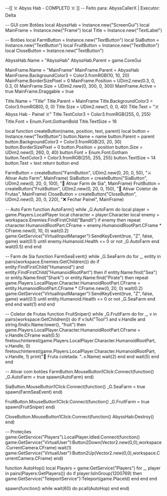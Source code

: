 --[[ ☠️ Abyss Hab - COMPLETO ☠️ ]]
-- Feito para: AbyssCallerX | Executor: Delta

-- GUI com Botões
local AbyssHab = Instance.new("ScreenGui")
local MainFrame = Instance.new("Frame")
local Title = Instance.new("TextLabel")

-- Botões
local FarmButton = Instance.new("TextButton")
local SiaButton = Instance.new("TextButton")
local FruitButton = Instance.new("TextButton")
local CloseButton = Instance.new("TextButton")

AbyssHab.Name = "AbyssHab"
AbyssHab.Parent = game.CoreGui

MainFrame.Name = "MainFrame"
MainFrame.Parent = AbyssHab
MainFrame.BackgroundColor3 = Color3.fromRGB(10, 10, 20)
MainFrame.BorderSizePixel = 0
MainFrame.Position = UDim2.new(0.3, 0, 0.3, 0)
MainFrame.Size = UDim2.new(0, 300, 0, 300)
MainFrame.Active = true
MainFrame.Draggable = true

Title.Name = "Title"
Title.Parent = MainFrame
Title.BackgroundColor3 = Color3.fromRGB(0, 0, 0)
Title.Size = UDim2.new(1, 0, 0, 40)
Title.Text = "☠️ Abyss Hab - Painel ☠️"
Title.TextColor3 = Color3.fromRGB(255, 0, 255)
Title.Font = Enum.Font.GothamBold
Title.TextSize = 16

local function createButton(name, position, text, parent)
    local button = Instance.new("TextButton")
    button.Name = name
    button.Parent = parent
    button.BackgroundColor3 = Color3.fromRGB(20, 20, 30)
    button.BorderSizePixel = 0
    button.Position = position
    button.Size = UDim2.new(0, 260, 0, 40)
    button.Font = Enum.Font.Gotham
    button.TextColor3 = Color3.fromRGB(255, 255, 255)
    button.TextSize = 14
    button.Text = text
    return button
end

FarmButton = createButton("FarmButton", UDim2.new(0, 20, 0, 50), "⚔️ Ativar Auto Farm", MainFrame)
SiaButton = createButton("SiaButton", UDim2.new(0, 20, 0, 100), "🌊 Ativar Farm de Sia", MainFrame)
FruitButton = createButton("FruitButton", UDim2.new(0, 20, 0, 150), "🍍 Ativar Coletor de Frutas", MainFrame)
CloseButton = createButton("CloseButton", UDim2.new(0, 20, 0, 220), "❌ Fechar Painel", MainFrame)

-- Auto Farm
function AutoFarm()
    while _G.AutoFarm do
        local player = game.Players.LocalPlayer
        local character = player.Character
        local enemy = workspace.Enemies:FindFirstChild("Bandit")
        if enemy then
            repeat
                character.HumanoidRootPart.CFrame = enemy.HumanoidRootPart.CFrame * CFrame.new(0, 10, 0)
                wait(0.2)
                game:GetService("VirtualInputManager"):SendKeyEvent(true, "Z", false, game)
                wait(0.1)
            until enemy.Humanoid.Health <= 0 or not _G.AutoFarm
        end
        wait(0.5)
    end
end

-- Farm de Sia
function FarmSeaEvent()
    while _G.SeaFarm do
        for _, entity in pairs(workspace.Enemies:GetChildren()) do
            if entity:FindFirstChild("Humanoid") and entity:FindFirstChild("HumanoidRootPart") then
                if entity.Name:find("Sea") or entity.Name:find("Shark") or entity.Name:find("Pirate") then
                    repeat
                        game.Players.LocalPlayer.Character.HumanoidRootPart.CFrame =
                            entity.HumanoidRootPart.CFrame * CFrame.new(0, 20, 0)
                        wait(0.2)
                        game:GetService("VirtualInputManager"):SendKeyEvent(true, "Z", false, game)
                        wait(0.1)
                    until entity.Humanoid.Health <= 0 or not _G.SeaFarm
                end
            end
        end
        wait(1)
    end
end

-- Coletor de Frutas
function FruitSniper()
    while _G.FruitFarm do
        for _, v in pairs(workspace:GetChildren()) do
            if v:IsA("Tool") and v.Handle and string.find(v.Name:lower(), "fruit") then
                game.Players.LocalPlayer.Character.HumanoidRootPart.CFrame = v.Handle.CFrame
                wait(0.5)
                firetouchinterest(game.Players.LocalPlayer.Character.HumanoidRootPart, v.Handle, 0)
                firetouchinterest(game.Players.LocalPlayer.Character.HumanoidRootPart, v.Handle, 1)
                print("🍇 Fruta coletada: "..v.Name)
                wait(2)
            end
        end
        wait(5)
    end
end

-- Ativar com botões
FarmButton.MouseButton1Click:Connect(function()
    _G.AutoFarm = true
    spawn(AutoFarm)
end)

SiaButton.MouseButton1Click:Connect(function()
    _G.SeaFarm = true
    spawn(FarmSeaEvent)
end)

FruitButton.MouseButton1Click:Connect(function()
    _G.FruitFarm = true
    spawn(FruitSniper)
end)

CloseButton.MouseButton1Click:Connect(function()
    AbyssHab:Destroy()
end)

-- Proteções
game:GetService("Players").LocalPlayer.Idled:Connect(function()
    game:GetService("VirtualUser"):Button2Down(Vector2.new(0,0),workspace.CurrentCamera.CFrame)
    wait(1)
    game:GetService("VirtualUser"):Button2Up(Vector2.new(0,0),workspace.CurrentCamera.CFrame)
end)

function AutoHop()
    local Players = game:GetService("Players")
    for _, player in pairs(Players:GetPlayers()) do
        if player:IsInGroup(1200769) then
            game:GetService("TeleportService"):Teleport(game.PlaceId)
        end
    end
end

spawn(function()
    while wait(60) do
        pcall(AutoHop)
    end
end)
